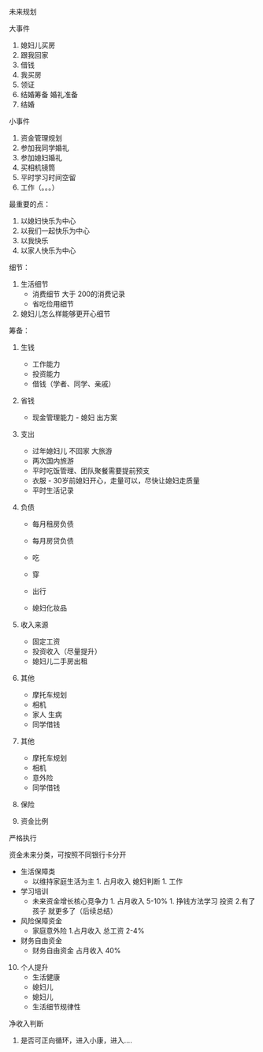 未来规划



大事件

1. 媳妇儿买房
2. 跟我回家
3. 借钱
4. 我买房
5. 领证
6. 结婚筹备 婚礼准备
7. 结婚



小事件

1. 资金管理规划
2. 参加我同学婚礼
3. 参加媳妇婚礼
4. 买相机镜筒
5. 平时学习时间空留
6. 工作（。。。）



最重要的点：

1. 以媳妇快乐为中心
2. 以我们一起快乐为中心
3. 以我快乐
4. 以家人快乐为中心



细节：

1. 生活细节
   - 消费细节 大于 200的消费记录
   - 省吃俭用细节
2. 媳妇儿怎么样能够更开心细节



筹备：

1. 生钱
   - 工作能力 
   - 投资能力
   - 借钱（学者、同学、亲戚）



2. 省钱
   - 现金管理能力 - 媳妇 出方案



3. 支出
   - 过年媳妇儿 不回家 大旅游
   - 两次国内旅游
   - 平时吃饭管理、团队聚餐需要提前预支
   - 衣服 - 30岁前媳妇开心，走量可以，尽快让媳妇走质量
   - 平时生活记录



4. 负债

   - 每月租房负债

   - 每月房贷负债

   - 吃

   - 穿

   - 出行

   - 媳妇化妆品

     

5. 收入来源

   - 固定工资
   - 投资收入（尽量提升）
   - 媳妇儿二手房出租

   

6. 其他

   - 摩托车规划
   - 相机
   - 家人 生病 
   - 同学借钱

   

7. 其他

   - 摩托车规划
   - 相机
   - 意外险
   - 同学借钱

   

8. 保险



9. 资金比例 

严格执行

资金未来分类，可按照不同银行卡分开

- 生活保障类
  - 以维持家庭生活为主 1. 占月收入 媳妇判断  1. 工作
- 学习培训
  - 未来资金增长核心竞争力 1. 占月收入 5-10%  1. 挣钱方法学习 投资  2.有了孩子 就更多了（后续总结）
- 风险保障资金
  - 家庭意外险 1.占月收入 总工资 2-4%
- 财务自由资金
  - 财务自由资金 占月收入 40%



10. 个人提升
    - 生活健康
    - 媳妇儿 
    - 媳妇儿
    - 生活细节规律性



净收入判断

1. 是否可正向循环，进入小康，进入....